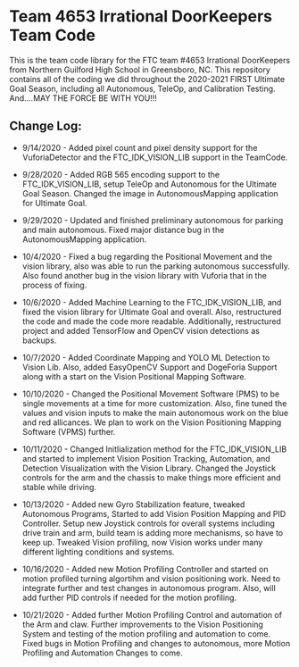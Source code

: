 # Team 4653 Irrational DoorKeepers Team Code

This is the team code library for the FTC team #4653 Irrational DoorKeepers from Northern Guilford High School in Greensboro, NC.
This repository contains all of the coding we did throughout the 2020-2021 FIRST Ultimate Goal Season, including all Autonomous, TeleOp, and Calibration Testing.
And....MAY THE FORCE BE WITH YOU!!!

## Change Log:

- 9/14/2020 - Added pixel count and pixel density support for the VuforiaDetector and the FTC_IDK_VISION_LIB support in the TeamCode.

- 9/28/2020 - Added RGB 565 encoding support to the FTC_IDK_VISION_LIB, setup TeleOp and Autonomous for the Ultimate Goal Season. 
Changed the image in AutonomousMapping application for Ultimate Goal.

- 9/29/2020 - Updated and finished preliminary autonomous for parking and main autonomous. Fixed major distance bug in the AutonomousMapping application.

- 10/4/2020 - Fixed a bug regarding the Positional Movement and the vision library, also was able to run the parking autonomous successfully. 
Also found another bug in the vision library with Vuforia that in the process of fixing.

- 10/6/2020 - Added Machine Learning to the FTC_IDK_VISION_LIB, and fixed the vision library for Ultimate Goal and overall. 
Also, restructured the code and made the code more readable. 
Additionally, restructured project and added TensorFlow and OpenCV vision detections as backups.

- 10/7/2020 - Added Coordinate Mapping and YOLO ML Detection to Vision Lib. Also, added EasyOpenCV Support and DogeForia Support along with a start on the 
Vision Positional Mapping Software. 

- 10/10/2020 - Changed the Positional Movement Software (PMS) to be single movements at a time for more customization. Also, fine tuned the values and vision inputs to make
the main autonomous work on the blue and red allicances. We plan to work on the Vision Positioning Mapping Software (VPMS) further.

- 10/11/2020 - Changed Initlialization method for the FTC_IDK_VISION_LIB and started to implement Vision Position Tracking, Automation, and Detection Visualization with the 
Vision Library. Changed the Joystick controls for the arm and the chassis to make things more efficient and stable while driving.

- 10/13/2020 - Added new Gyro Stabilization feature, tweaked Autonomous Programs, Started to add Vision Position Mapping and PID Controller. Setup new Joystick controls for
overall systems including drive train and arm, build team is adding more mechanisms, so have to keep up. Tweaked Vision profiling, now Vision works under many different lighting
conditions and systems.

- 10/16/2020 - Added new Motion Profiling Controller and started on motion profiled turning algortihm and vision positioning work. Need to integrate further and
test changes in autonomous program. Also, will add further PID controls if needed for the motion profiling.

- 10/21/2020 - Added further Motion Profiling Control and automation of the Arm and claw. Further improvements to the Vision Positioning System and testing of the 
motion profiling and automation to come. Fixed bugs in Motion Profiling and changes to autonomous, more Motion Profiling and Automation Changes to come.